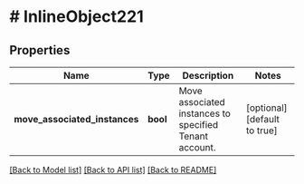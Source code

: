 # # InlineObject221

## Properties

Name | Type | Description | Notes
------------ | ------------- | ------------- | -------------
**move_associated_instances** | **bool** | Move associated instances to specified Tenant account. | [optional] [default to true]

[[Back to Model list]](../../README.md#models) [[Back to API list]](../../README.md#endpoints) [[Back to README]](../../README.md)
